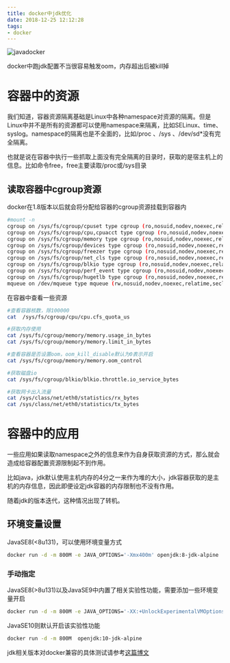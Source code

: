 ```yaml
---
title: docker中jdk优化
date: 2018-12-25 12:12:28
tags:
- docker
---
```


![javadocker](https://qiniu.li-rui.top/javadocker.png)

docker中跑jdk配置不当很容易触发oom，内存超出后被kill掉

# 容器中的资源

我们知道，容器资源隔离基础是Linux中各种namespace对资源的隔离。但是Linux中并不是所有的资源都可以使用namespace来隔离，比如SELinux、time、syslog。namespace的隔离也是不全面的，比如/proc 、/sys 、/dev/sd*没有完全隔离。

也就是说在容器中执行一些抓取上面没有完全隔离的目录时，获取的是宿主机上的信息。比如命令free，free主要读取/proc或/sys目录

<!--more-->

## 读取容器中cgroup资源

docker在1.8版本以后就会将分配给容器的cgroup资源挂载到容器内

```bash
#mount -n
cgroup on /sys/fs/cgroup/cpuset type cgroup (ro,nosuid,nodev,noexec,relatime,cpuset)
cgroup on /sys/fs/cgroup/cpu,cpuacct type cgroup (ro,nosuid,nodev,noexec,relatime,cpuacct,cpu)
cgroup on /sys/fs/cgroup/memory type cgroup (ro,nosuid,nodev,noexec,relatime,memory)
cgroup on /sys/fs/cgroup/devices type cgroup (ro,nosuid,nodev,noexec,relatime,devices)
cgroup on /sys/fs/cgroup/freezer type cgroup (ro,nosuid,nodev,noexec,relatime,freezer)
cgroup on /sys/fs/cgroup/net_cls type cgroup (ro,nosuid,nodev,noexec,relatime,net_cls)
cgroup on /sys/fs/cgroup/blkio type cgroup (ro,nosuid,nodev,noexec,relatime,blkio)
cgroup on /sys/fs/cgroup/perf_event type cgroup (ro,nosuid,nodev,noexec,relatime,perf_event)
cgroup on /sys/fs/cgroup/hugetlb type cgroup (ro,nosuid,nodev,noexec,relatime,hugetlb)
mqueue on /dev/mqueue type mqueue (rw,nosuid,nodev,noexec,relatime,seclabel)

```

在容器中查看一些资源

```bash
#查看容器核数，除100000
cat  /sys/fs/cgroup/cpu/cpu.cfs_quota_us 

#获取内存使用
cat /sys/fs/cgroup/memory/memory.usage_in_bytes 
cat /sys/fs/cgroup/memory/memory.limit_in_bytes 

#查看容器是否设置oom，oom_kill_disable默认为0表示开启
cat /sys/fs/cgroup/memory/memory.oom_control 

#获取磁盘io
cat /sys/fs/cgroup/blkio/blkio.throttle.io_service_bytes

#获取网卡出入流量
cat /sys/class/net/eth0/statistics/rx_bytes 
cat /sys/class/net/eth0/statistics/tx_bytes 
```

# 容器中的应用

一些应用如果读取namespace之外的信息来作为自身获取资源的方式，那么就会造成给容器配置资源限制起不到作用。

比如java，jdk默认使用主机内存的4分之一来作为堆的大小，jdk容器获取的是主机的内存信息，因此即便设定jdk容器的内存限制也不没有作用。

随着jdk的版本迭代，这种情况出现了转机。

## 环境变量设置

JavaSE8(<8u131)，可以使用环境变量方式

```bash
docker run -d -m 800M -e JAVA_OPTIONS='-Xmx400m' openjdk:8-jdk-alpine
```

### 手动指定

JavaSE8(>8u131)以及JavaSE9中内置了相关实验性功能，需要添加一些环境变量开启

```bash
docker run -d -m 800M -e JAVA_OPTIONS='-XX:+UnlockExperimentalVMOptions -XX:+UseCGroupMemoryLimitForHeap -XX:MaxRAMFraction=1' openjdk:8-jdk-alpine
```

JavaSE10则默认开启该实验性功能

```bash
docker run -d -m 800M  openjdk:10-jdk-alpine
```

jdk相关版本对docker兼容的具体测试请参考[这篇博文](https://royvanrijn.com/blog/2018/05/java-and-docker-memory-limits/)



